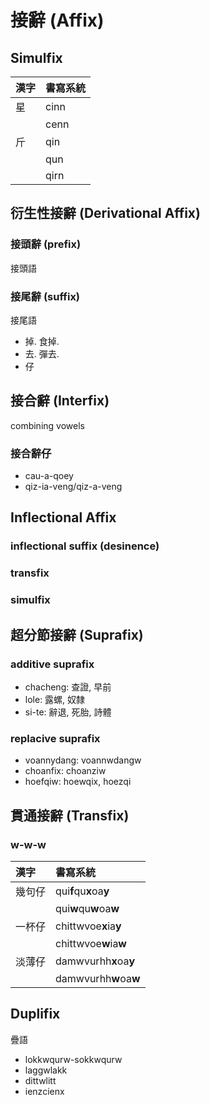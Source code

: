 # 接辭 (Affix)

## Simulfix

| 漢字 | 書寫系統 |
| :--- | :--- |
| 星 | cinn |
|| cenn |
| 斤 | qin |
|| qun |
|| qirn |

## 衍生性接辭 (Derivational Affix)

### 接頭辭 (prefix)

接頭語

### 接尾辭 (suffix)

接尾語

* 掉. 食掉.
* 去. 彈去.
* 仔

## 接合辭 (Interfix)

combining vowels

### 接合辭仔

* cau-a-qoey
* qiz-ia-veng/qiz-a-veng

## Inflectional Affix

### inflectional suffix (desinence)

### transfix

### simulfix

## 超分節接辭 (Suprafix)

### additive suprafix

* chacheng: 查證, 早前
* lole: 露螺, 奴隸
* si-te: 辭退, 死胎, 詩體

### replacive suprafix

* voannydang: voannwdangw
* choanfix: choanziw
* hoefqiw: hoewqix, hoezqi

## 貫通接辭 (Transfix)

### w-w-w

| 漢字 | 書寫系統 |
| :--- | :--- |
| 幾句仔 | qui**f**qu**x**oa**y** |
|| qui**w**qu**w**oa**w** |
| 一杯仔 | chittwvoe**x**ia**y** |
|| chittwvoe**w**ia**w** |
| 淡薄仔 | damwvurhh**x**oa**y** |
|| damwvurhh**w**oa**w** |

## Duplifix

疊語

* lokkwqurw-sokkwqurw
* laggwlakk
* dittwlitt
* ienzcienx
